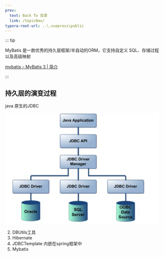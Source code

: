 ```yaml
---
prev:
  text: Back To 目录
  link: /topicNav/
typora-root-url: ..\.vuepress\public
---
```




::: tip

MyBatis 是一款优秀的持久层框架/半自动的ORM，它支持自定义 SQL、存储过程以及高级映射

[mybatis – MyBatis 3 | 简介](https://mybatis.org/mybatis-3/zh/index.html)

:::

## 持久层的演变过程

java 原生的JDBC

![](/images/mybatis/image-20210803174446820.png)



2. DBUtils工具
3. Hibernate
4. JDBCTemplate 内嵌在spring框架中
5. Mybatis
